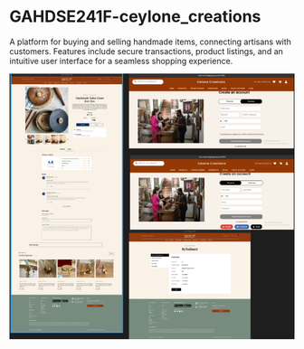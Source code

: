 # GAHDSE241F-ceylone_creations
A platform for buying and selling handmade items, connecting artisans with customers. Features include secure transactions, product listings, and an intuitive user interface for a seamless shopping experience.


![image alt](https://raw.githubusercontent.com/NIBM-GALLE/GAHDSE241F-ceylone-creations/bcc15b2a47e283588ba18149010cfbe75cae4a59/2.png)

